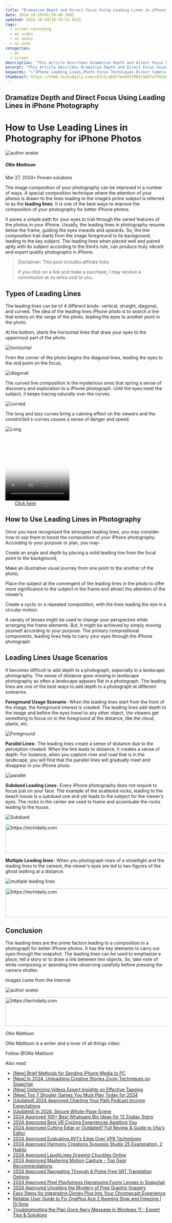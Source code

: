 ```yaml
---
title: "Dramatize Depth and Direct Focus Using Leading Lines in iPhone Photography"
date: 2024-10-20T01:59:40.340Z
updated: 2024-10-24T18:19:53.932Z
tags: 
  - screen-recording
  - ai video
  - ai audio
  - ai auto
categories: 
  - ai
  - screen
description: "This Article Describes Dramatize Depth and Direct Focus Using Leading Lines in iPhone Photography"
excerpt: "This Article Describes Dramatize Depth and Direct Focus Using Leading Lines in iPhone Photography"
keywords: "\"IPhone Leading Lines,Photo Focus Techniques,Direct Camera Shots,Lead-In Line Artistry,Depth Enhancement Tips,IPhone Portrait Tricks,Visual Composition Strategies\""
thumbnail: https://thmb.techidaily.com/c67c5cabd77bd497290dc569fa7f62d814f0daa9ae95d19e4c91539b2a1b2dd0.jpg
---
```


## Dramatize Depth and Direct Focus Using Leading Lines in iPhone Photography

# How to Use Leading Lines in Photography for iPhone Photos

![author avatar](https://images.wondershare.com/filmora/article-images/ollie-mattison.jpg)

##### Ollie Mattison

 Mar 27, 2024• Proven solutions

 The image composition of your photography can be improved in a number of ways. A special composition technique where the attention of your photos is drawn to the lines leading to the image’s prime subject is referred to as the **leading lines**. It is one of the best ways to improve the composition of your photography for better iPhone photos.

 It paves a simple path for your eyes to trail through the varied features of the photos in your iPhone. Usually, the leading lines in photography resume below the frame, guiding the eyes inwards and upwards. So, the line composition trail starts from the image foreground to its background, leading to the key subject. The leading lines when placed well and paired aptly with its subject according to the third’s rule, can produce truly vibrant and expert quality photographs in iPhone.

>  Disclaimer: This post includes affiliate links
>
>  If you click on a link and make a purchase, I may receive a commission at no extra cost to you.
>

## Types of Leading Lines

 The leading lines can be of 4 different kinds- vertical, straight, diagonal, and curved. The idea of the leading lines iPhone photo is to search a line that enters on the verge of the photo, leading the eyes to another point in the photo.

 At the bottom, starts the horizontal lines that draw your eyes to the uppermost part of the photo.

![horizontal](https://images.wondershare.com/filmora/horizontal-lines.jpg)

 From the corner of the photo begins the diagonal lines, leading the eyes to the mid point on the focus.

![diagonal](https://images.wondershare.com/filmora/diagonal-lines.jpg)

 The curved line composition is the mysterious ones that spring a sense of discovery and exploration to a iPhone photograph. Until the eyes meet the subject, it keeps tracing naturally over the curves.

![curved](https://images.wondershare.com/filmora/curved-lines.jpg)

 The long and lazy curves bring a calming effect on the viewers and the constricted s-curves causes a sense of danger and speed.

![Long](https://images.wondershare.com/filmora/Long-lines.jpg)

<!-- affiliate ads begin -->
<span id="1743243">
					<video width="200" height="200" style="cursor:pointer"
           poster="//a.impactradius-go.com/display-clicktoplayimage/1743243.png"
           onclick="if(!this.playClicked){this.play();this.setAttribute('controls',true);this.playClicked=true;}">
	   <source src="//a.impactradius-go.com/display-ad/19272-1743243">
	   <img src="//a.impactradius-go.com/display-clicktoplayimage/1743243.png" style="border: none; height: 100%; width: 100%; object-fit: contain">
	</video>
	<div style="width:125px;text-align:center"><a href="javascript:window.open(decodeURIComponent('https%3A%2F%2Faligracehair.sjv.io%2Fc%2F5597632%2F1743243%2F19272'), '_blank');void(0);">Click here</a></div>
</span>
<img height="0" width="0" src="https://imp.pxf.io/i/5597632/1743243/19272" style="position:absolute;visibility:hidden;" border="0" />
<!-- affiliate ads end -->

## How to Use Leading Lines in Photography

 Once you have recognized the strongest leading lines, you may consider how to use them to boost the composition of your iPhone photography. According to your purpose or plan, you may-

 Create an angle and depth by placing a solid leading line from the focal point to the background;

 Make an illustrative visual journey from one point to the another of the photo;

 Place the subject at the convergent of the leading lines in the photo to offer more significance to the subject in the frame and attract the attention of the viewer’s.

 Create a cyclic or a repeated composition, with the lines leading the eye in a circular motion.

 A variety of lenses might be used to change your perspective while arranging the frame elements. But, it might be achieved by simply moving yourself according to your purpose. The primary compositional components, leading lines help to carry your eyes through the iPhone photograph.

## Leading Lines Usage Scenarios

 It becomes difficult to add depth to a photograph, especially in a landscape photography. The sense of distance goes missing in landscape photography as often a landscape appears flat in a photograph. The leading lines are one of the best ways to add depth to a photograph at different scenarios.

**Foreground Usage Scenario**\- When the leading lines start from the front of the image, the foreground interest is created. The leading lines add depth to the image and before the eyes travel to any other object, the viewers get something to focus on in the foreground at the distance, like the cloud, plants, etc.

![Foreground](https://images.wondershare.com/filmora/Foreground.jpg)

**Parallel Lines**\- The leading lines create a sense of distance due to the perception created. When the line leads to distance, it creates a sense of depth. For instance, when you capture river and road that is in the landscape, you will find that the parallel lines will gradually meet and disappear in you iPhone photo.

![parallel](https://images.wondershare.com/filmora/parallel.jpg)

**Subdued Leading Lines**\- Every iPhone photography does not require to focus just on your face. The example of the scattered rocks, leading to the beach house is a subdued one and yet leads to the subject for the viewer’s eyes. The rocks in the center are used to frame and accentuate the rocks leading to the house.

![Subdued](https://images.wondershare.com/filmora/Subdued-Leading.jpg)

<!-- affiliate ads begin -->
<a href="https://aligracehair.sjv.io/c/5597632/1885947/19272" target="_top" id="1885947">
  <img src="//a.impactradius-go.com/display-ad/19272-1885947" border="0" alt="https://techidaily.com" width="728" height="90"/>
</a>
<img height="0" width="0" src="https://aligracehair.sjv.io/i/5597632/1885947/19272" style="position:absolute;visibility:hidden;" border="0" />
<!-- affiliate ads end -->

**Multiple Leading lines**\- When you photograph rows of a streetlight and the leading lines in the cement, the viewer’s eyes are led to two figures of the ghost walking at a distance.

![multiple leading lines](https://images.wondershare.com/filmora/multiple.jpg)

<!-- affiliate ads begin -->
<a href="https://appsumo.8odi.net/c/5597632/2111967/7443" target="_top" id="2111967">
  <img src="//a.impactradius-go.com/display-ad/7443-2111967" border="0" alt="https://techidaily.com" width="728" height="90"/>
</a>
<img height="0" width="0" src="https://appsumo.8odi.net/i/5597632/2111967/7443" style="position:absolute;visibility:hidden;" border="0" />
<!-- affiliate ads end -->

## Conclusion

 The leading lines are the prime factors leading to a composition in a photograph for better iPhone photos. It has the key elements to carry our eyes through the snapshot. The leading lines can be used to emphasize a place, tell a story or to draw a link between two objects. So, take note of while composing or spending time observing carefully before pressing the camera shutter.

 Images come from the Internet

![author avatar](https://images.wondershare.com/filmora/article-images/ollie-mattison.jpg)

<!-- affiliate ads begin -->
<a href="https://unicoeye.pxf.io/c/5597632/2134224/18498" target="_top" id="2134224">
  <img src="//a.impactradius-go.com/display-ad/18498-2134224" border="0" alt="https://techidaily.com" width="728" height="90"/>
</a>
<img height="0" width="0" src="https://unicoeye.pxf.io/i/5597632/2134224/18498" style="position:absolute;visibility:hidden;" border="0" />
<!-- affiliate ads end -->

Ollie Mattison

Ollie Mattison is a writer and a lover of all things video.

Follow @Ollie Mattison


<ins class="adsbygoogle"
     style="display:block"
     data-ad-format="autorelaxed"
     data-ad-client="ca-pub-7571918770474297"
     data-ad-slot="1223367746"></ins>



<ins class="adsbygoogle"
     style="display:block"
     data-ad-client="ca-pub-7571918770474297"
     data-ad-slot="8358498916"
     data-ad-format="auto"
     data-full-width-responsive="true"></ins>


<span class="atpl-alsoreadstyle">Also read:</span>
<div><ul>
<li><a href="https://extra-lessons.techidaily.com/new-brief-methods-for-sending-iphone-media-to-pc/"><u>[New] Brief Methods for Sending iPhone Media to PC</u></a></li>
<li><a href="https://article-helps.techidaily.com/new-in-2024-unleashing-creative-stories-zoom-techniques-on-snapchat/"><u>[New] In 2024, Unleashing Creative Stories Zoom Techniques on Snapchat</u></a></li>
<li><a href="https://youtube-webster.techidaily.com/ptimizing-videos-expert-insights-on-effective-tagging/"><u>[New] Optimizing Videos Expert Insights on Effective Tagging</u></a></li>
<li><a href="https://on-screen-recording.techidaily.com/new-top-7-shooter-games-you-must-play-today-for-2024/"><u>[New] Top 7 Shooter Games You Must Play Today for 2024</u></a></li>
<li><a href="https://article-files.techidaily.com/updated-2024-approved-charting-your-path-podcast-income-expectations/"><u>[Updated] 2024 Approved Charting Your Path Podcast Income Expectations</u></a></li>
<li><a href="https://desktop-recording.techidaily.com/updated-in-2024-secure-whole-page-scene/"><u>[Updated] In 2024, Secure Whole-Page Scene</u></a></li>
<li><a href="https://extra-resources.techidaily.com/2024-approved-100plus-best-whatsapp-bio-ideas-for-12-zodiac-signs/"><u>2024 Approved 100+ Best Whatsapp Bio Ideas for 12 Zodiac Signs</u></a></li>
<li><a href="https://fox-friendly.techidaily.com/2024-approved-best-vr-cycling-experiences-awaiting-you/"><u>2024 Approved Best VR Cycling Experiences Awaiting You</u></a></li>
<li><a href="https://fox-friendly.techidaily.com/2024-approved-cutting-edge-or-outdated-full-review-and-guide-to-vitas-editor/"><u>2024 Approved Cutting Edge or Outdated? Full Review & Guide to Vita's Editor</u></a></li>
<li><a href="https://fox-friendly.techidaily.com/2024-approved-evaluating-av1s-edge-over-vp9-technology/"><u>2024 Approved Evaluating AV1's Edge Over VP9 Technology</u></a></li>
<li><a href="https://fox-friendly.techidaily.com/2024-approved-harmony-creations-synopsis-studio-25-examination-2-habits/"><u>2024 Approved Harmony Creations Synopsis Studio 25 Examination, 2 Habits</u></a></li>
<li><a href="https://fox-friendly.techidaily.com/2024-approved-laughlines-drawing-chuckles-online/"><u>2024 Approved LaughLines Drawing Chuckles Online</u></a></li>
<li><a href="https://fox-friendly.techidaily.com/2024-approved-mastering-motion-capture-top-gear-recommendations/"><u>2024 Approved Mastering Motion Capture - Top Gear Recommendations</u></a></li>
<li><a href="https://fox-friendly.techidaily.com/2024-approved-navigating-through-8-prime-free-srt-translation-options/"><u>2024 Approved Navigating Through 8 Prime Free SRT Translation Options</u></a></li>
<li><a href="https://fox-friendly.techidaily.com/2024-approved-pixel-playfulness-harnessing-funny-lenses-in-snapchat/"><u>2024 Approved Pixel Playfulness Harnessing Funny Lenses in Snapchat</u></a></li>
<li><a href="https://fox-friendly.techidaily.com/2024-approved-unveiling-the-mystery-of-free-graphic-imagery/"><u>2024 Approved Unveiling the Mystery of Free Graphic Imagery</u></a></li>
<li><a href="https://tech-renaissance.techidaily.com/easy-steps-for-integrating-disney-plus-into-your-chromecast-experience/"><u>Easy Steps for Integrating Disney Plus Into Your Chromecast Experience</u></a></li>
<li><a href="https://fix-guide.techidaily.com/reliable-user-guide-to-fix-oneplus-ace-2-running-slow-and-freezing-drfone-by-drfone-fix-android-problems-fix-android-problems/"><u>Reliable User Guide to Fix OnePlus Ace 2 Running Slow and Freezing | Dr.fone</u></a></li>
<li><a href="https://win-forum.techidaily.com/troubleshooting-the-plan-gone-awry-message-in-windows-11-expert-tips-and-solutions/"><u>Troubleshooting the Plan Gone Awry Message in Windows 11 - Expert Tips & Solutions</u></a></li>
</ul></div>

